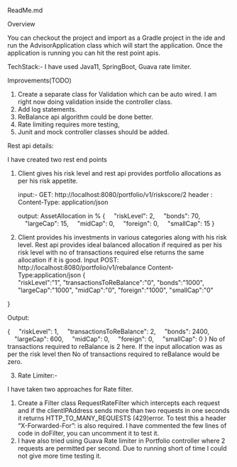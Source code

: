 ReadMe.md

Overview

You can checkout the project and import as a Gradle project in the ide and run the AdvisorApplication class which will start the application. Once the application is running you can hit the rest point apis.

TechStack:- I have used Java11, SpringBoot, Guava rate limiter.

Improvements(TODO)

1. Create a separate class for Validation which can be auto wired. I am right now doing validation inside the controller class.
2. Add log statements.
3. ReBalance api algorithm could be done better.
4. Rate limiting requires more testing,
5. Junit and mock controller classes should be added. 

Rest api details:

I have created two rest end points

1. Client gives his risk level and rest api provides portfolio allocations as per his risk appetite.
	
	input:- GET: http://localhost:8080/portfolio/v1/riskscore/2
		    header : Content-Type: application/json

	output: AssetAllocation in %
{
    "riskLevel": 2,
    "bonds": 70,
    "largeCap": 15,
    "midCap": 0,
    "foreign": 0,
    "smallCap": 15
}

			 	

2. Client provides his investments in various categories along with his risk level. Rest api provides ideal balanced allocation if required as per his risk level with no of transactions required else returns the same allocation if it is good.
Input
POST: http://localhost:8080/portfolio/v1/rebalance
Content-Type:application/json
{	
	"riskLevel":"1",
	"transactionsToReBalance":"0",
    "bonds":"1000",
    "largeCap":"1000",
    "midCap":"0",
    "foreign":"1000",
    "smallCap":"0"

}

Output:

{
    "riskLevel": 1,
    "transactionsToReBalance": 2,
    "bonds": 2400,
    "largeCap": 600,
    "midCap": 0,
    "foreign": 0,
    "smallCap": 0
}
No of transactions required to reBalance is 2 here. If the input allocation was as per the risk level then No of transactions required to reBalance would be zero.

3. Rate Limiter:-

I have taken two approaches for Rate filter.

1. Create a Filter class RequestRateFilter which intercepts each request and if the clientIPAddress sends more than two requests in one seconds it returns HTTP_TO_MANY_REQUESTS (429)error. To test this a header “X-Forwarded-For”:<ipaddress> is also required. I have commented the few lines of code in  doFilter, you can uncomment it to test it.
2. I have also tried using Guava Rate limiter in Portfolio controller where 2 requests are permitted per second. Due to running short of time I could not give more time testing it.


